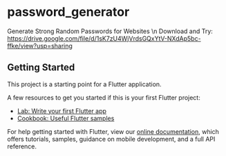 # password_generator

Generate Strong Random Passwords for Websites \n
Download and Try:
https://drive.google.com/file/d/1sK7zU4WjVrdsGQxYtV-NXdAp5bc-ffke/view?usp=sharing

## Getting Started

This project is a starting point for a Flutter application.

A few resources to get you started if this is your first Flutter project:

- [Lab: Write your first Flutter app](https://flutter.dev/docs/get-started/codelab)
- [Cookbook: Useful Flutter samples](https://flutter.dev/docs/cookbook)

For help getting started with Flutter, view our
[online documentation](https://flutter.dev/docs), which offers tutorials,
samples, guidance on mobile development, and a full API reference.
